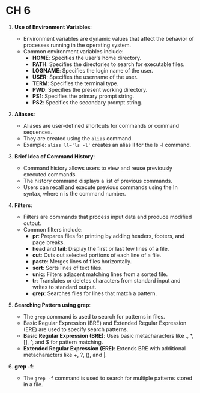 # CH 6

1. **Use of Environment Variables**:
   - Environment variables are dynamic values that affect the behavior of processes running in the operating system.
   - Common environment variables include:
     - **HOME**: Specifies the user's home directory.
     - **PATH**: Specifies the directories to search for executable files.
     - **LOGNAME**: Specifies the login name of the user.
     - **USER**: Specifies the username of the user.
     - **TERM**: Specifies the terminal type.
     - **PWD**: Specifies the present working directory.
     - **PS1**: Specifies the primary prompt string.
     - **PS2**: Specifies the secondary prompt string.

2. **Aliases**:
   - Aliases are user-defined shortcuts for commands or command sequences.
   - They are created using the `alias` command.
   - Example: `alias ll='ls -l'` creates an alias ll for the ls -l command.

3. **Brief Idea of Command History**:
   - Command history allows users to view and reuse previously executed commands.
   - The history command displays a list of previous commands.
   - Users can recall and execute previous commands using the !n syntax, where n is the command number.

4. **Filters**:
   - Filters are commands that process input data and produce modified output.
   - Common filters include:
     - **pr**: Prepares files for printing by adding headers, footers, and page breaks.
     - **head** and **tail**: Display the first or last few lines of a file.
     - **cut**: Cuts out selected portions of each line of a file.
     - **paste**: Merges lines of files horizontally.
     - **sort**: Sorts lines of text files.
     - **uniq**: Filters adjacent matching lines from a sorted file.
     - **tr**: Translates or deletes characters from standard input and writes to standard output.
     - **grep**: Searches files for lines that match a pattern.

5. **Searching Pattern using grep**:
   - The `grep` command is used to search for patterns in files.
   - Basic Regular Expression (BRE) and Extended Regular Expression (ERE) are used to specify search patterns.
   - **Basic Regular Expression (BRE)**: Uses basic metacharacters like ., *, [], ^, and $ for pattern matching.
   - **Extended Regular Expression (ERE)**: Extends BRE with additional metacharacters like +, ?, (), and |.

6. **grep -f**:
   - The `grep -f` command is used to search for multiple patterns stored in a file.